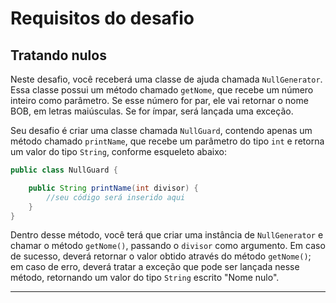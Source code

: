 # Requisitos do desafio

## Tratando nulos

Neste desafio, você receberá uma classe de ajuda chamada `NullGenerator`. Essa classe possui um método chamado `getNome`, que recebe um número inteiro como parâmetro. Se esse número for par, ele vai retornar o nome BOB, em letras maiúsculas. Se for ímpar, será lançada uma exceção.

Seu desafio é criar uma classe chamada `NullGuard`, contendo apenas um método chamado `printName`, que recebe um parâmetro do tipo `int` e retorna um valor do tipo `String`, conforme esqueleto abaixo:

```java
public class NullGuard {

	public String printName(int divisor) {
        //seu código será inserido aqui
	}
}
```

Dentro desse método, você terá que criar uma instância de `NullGenerator` e chamar o método `getNome()`, passando o `divisor` como argumento. Em caso de sucesso, deverá retornar o valor obtido através do método `getNome()`; em caso de erro, deverá tratar a exceção que pode ser lançada nesse método, retornando um valor do tipo `String` escrito "Nome nulo".

---
